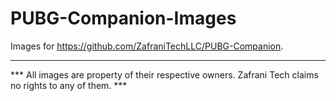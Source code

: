 # PUBG-Companion-Images
Images for https://github.com/ZafraniTechLLC/PUBG-Companion.
<hr />
*** All images are property of their respective owners. Zafrani Tech claims no rights to any of them. ***
